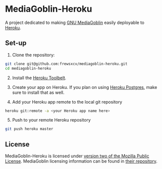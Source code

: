 # MediaGoblin-Heroku

A project dedicated to making [GNU MediaGoblin](http://mediagoblin.org) easily deployable to [Heroku](http://heroku.com).

## Set-up

1. Clone the repository:

  ```sh
  git clone git@github.com:frewsxcv/mediagoblin-heroku.git
  cd mediagoblin-heroku
  ```

2. Install the [Heroku Toolbelt](https://toolbelt.heroku.com/).

3. Create your app on Heroku. If you plan on using [Heroku Postgres](https://postgres.heroku.com/), make sure to install that as well.

4. Add your Heroku app remote to the local git repository

  ```sh
  heroku git:remote -a <your Heroku app name here>
  ```

5. Push to your remote Heroku repository

  ```sh
  git push heroku master
  ```

## License

MediaGoblin-Heroku is licensed under [version two of the Mozilla Public License](LICENSE.md). MediaGoblin licensing information can be found in [their repository](https://gitorious.org/mediagoblin/mediagoblin/source/HEAD:COPYING).

